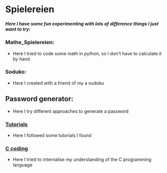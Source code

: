 # **Spielereien**
##### Here I have some fun experimenting with lots of difference things I just want to try:
### Mathe_Spielereien:
* Here I tried to code some math in python, so I don't have to calculate it by hand
### Soduko:
* Here I created with a friend of my a sudoku
## Password generator:
* Here I try different approaches to generate a password
### [Tutorials](tutorials/description.md)
* Here I followed some tutorials I found
### [C coding](C_coding/Info.md)
* Here I tried to internalise my understanding of the C programming language

